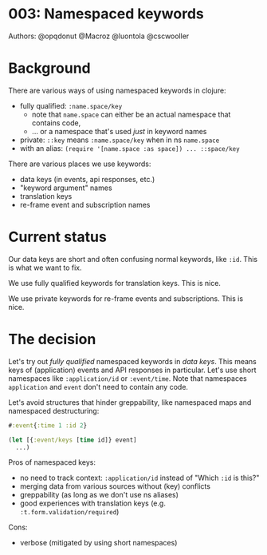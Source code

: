 ---
---

# 003: Namespaced keywords

Authors: @opqdonut @Macroz @luontola @cscwooller

# Background

There are various ways of using namespaced keywords in clojure:
- fully qualified: `:name.space/key`
  - note that `name.space` can either be an actual namespace that contains code,
  - ... or a namespace that's used _just_ in keyword names
- private: `::key` means `:name.space/key` when in ns `name.space`
- with an alias: `(require '[name.space :as space]) ... ::space/key`

There are various places we use keywords:
- data keys (in events, api responses, etc.)
- "keyword argument" names
- translation keys
- re-frame event and subscription names

# Current status

Our data keys are short and often confusing normal keywords, like
`:id`. This is what we want to fix.

We use fully qualified keywords for translation keys. This is nice.

We use private keywords for re-frame events and subscriptions. This is nice.

# The decision

Let's try out _fully qualified_ namespaced keywords in _data keys_.
This means keys of (application) events and API responses in
particular. Let's use short namespaces like `:application/id` or
`:event/time`. Note that namespaces `application` and `event` don't
need to contain any code.

Let's avoid structures that hinder greppability, like namespaced maps
and namespaced destructuring:
```clojure
#:event{:time 1 :id 2}

(let [{:event/keys [time id]} event]
  ...)
```

Pros of namespaced keys:

- no need to track context: `:application/id` instead of "Which `:id` is this?"
- merging data from various sources without (key) conflicts
- greppability (as long as we don't use ns aliases)
- good experiences with translation keys (e.g. `:t.form.validation/required`)

Cons:

- verbose (mitigated by using short namespaces)
